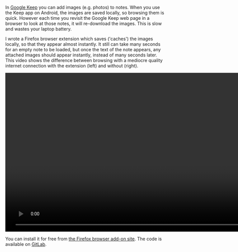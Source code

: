 In [Google Keep](https://keep.google.com/) you can add images (e.g. photos) to notes. 
When you use the Keep app on Android, the images are saved locally, so browsing them is quick.
However each time you revisit the Google Keep web page in a browser to look at those notes, it will re-download the images. This is slow and wastes your laptop battery. 

I wrote a Firefox browser extension which saves ('caches') the images locally, so that they appear almost instantly. It still can take many seconds for an empty note to be loaded, but once the text of the note appears, any attached images should appear instantly, instead of many seconds later.
This video shows the difference between browsing with a mediocre quality internet connection with the extension (left) and without (right).

<video autoplay loop class="video appear"  width=1500 height=500 autobuffer muted playsinline video-auto-ctrl  preload defaultMuted>
   <source src="both.webm" type="video/webm">
   <source src="both.mp4" type="video/mp4">
</video>


You can install it for free from [the Firefox browser add-on site](https://addons.mozilla.org/en-US/firefox/addon/google-keep-image-cache/). The code is available on [GitLab](https://gitlab.com/MatthewDavis/google-keep-image-cache-extension).
